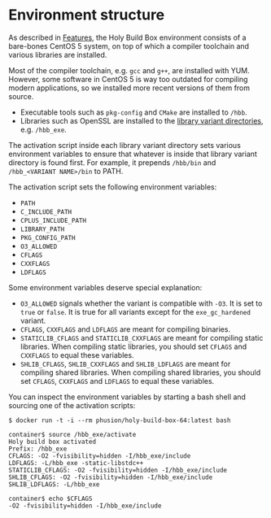# Environment structure

As described in [Features](README.md#features), the Holy Build Box environment consists of a bare-bones CentOS 5 system, on top of which a compiler toolchain and various libraries are installed.

Most of the compiler toolchain, e.g. `gcc` and `g++`, are installed with YUM. However, some software in CentOS 5 is way too outdated for compiling modern applications, so we installed more recent versions of them from source.

 * Executable tools such as `pkg-config` and `CMake` are installed to `/hbb`.
 * Libraries such as OpenSSL are installed to the [library variant directories](LIBRARY-VARIANTS.md), e.g. `/hbb_exe`.

The activation script inside each library variant directory sets various environment variables to ensure that whatever is inside that library variant directory is found first. For example, it prepends `/hbb/bin` and `/hbb_<VARIANT NAME>/bin` to PATH.

The activation script sets the following environment variables:

 * `PATH`
 * `C_INCLUDE_PATH`
 * `CPLUS_INCLUDE_PATH`
 * `LIBRARY_PATH`
 * `PKG_CONFIG_PATH`
 * `O3_ALLOWED`
 * `CFLAGS`
 * `CXXFLAGS`
 * `LDFLAGS`
 

Some environment variables deserve special explanation:

 * `O3_ALLOWED` signals whether the variant is compatible with `-O3`. It is set to `true` or `false`. It is true for all variants except for the `exe_gc_hardened` variant.
 * `CFLAGS`, `CXXFLAGS` and `LDFLAGS` are meant for compiling binaries.
 * `STATICLIB_CFLAGS` and `STATICLIB_CXXFLAGS` are meant for compiling static libraries. When compiling static libraries, you should set `CFLAGS` and `CXXFLAGS` to equal these variables.
 * `SHLIB_CFLAGS`, `SHLIB_CXXFLAGS` and `SHLIB_LDFLAGS` are meant for compiling shared libraries. When compiling shared libraries, you should set `CFLAGS`, `CXXFLAGS` and `LDFLAGS` to equal these variables.

You can inspect the environment variables by starting a bash shell and sourcing one of the activation scripts:

    $ docker run -t -i --rm phusion/holy-build-box-64:latest bash
    
    container$ source /hbb_exe/activate
    Holy build box activated
    Prefix: /hbb_exe
    CFLAGS: -O2 -fvisibility=hidden -I/hbb_exe/include
    LDFLAGS: -L/hbb_exe -static-libstdc++
    STATICLIB_CFLAGS: -O2 -fvisibility=hidden -I/hbb_exe/include
    SHLIB_CFLAGS: -O2 -fvisibility=hidden -I/hbb_exe/include
    SHLIB_LDFLAGS: -L/hbb_exe

    container$ echo $CFLAGS
    -O2 -fvisibility=hidden -I/hbb_exe/include
